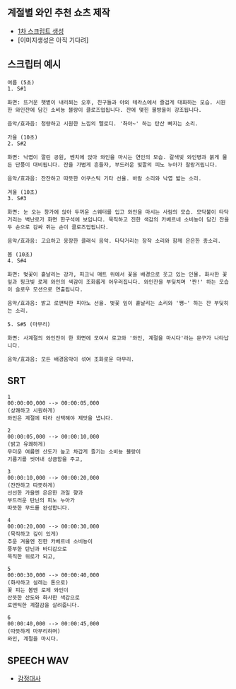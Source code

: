 ## 계절별 와인 추천 쇼츠 제작

- [1차 스크립트 생성](https://gemini.google.com/app/3706b53407a4e6cf?android-min-version=301356232&ios-min-version=322.0&is_sa=1&campaign_id=gemini_overview_page&utm_source=gemini&utm_medium=web&utm_campaign=gemini_overview_page&pt=9008&mt=8&ct=gemini_overview_page&hl=ko&_gl=1*mnfq39*_up*MQ..*_ga*MTYwODM1NDY2Ny4xNzU3NTUzNDA2*_ga_WC57KJ50ZZ*czE3NTc1NTM0MDYkbzEkZzAkdDE3NTc1NTM0MDYkajYwJGwwJGgw&gclid=Cj0KCQjww4TGBhCKARIsAFLXndRkwNArnxjg9YhLG6Rh1tgWu6nMRCy-hSsi-IGUU9NUqAzcoJVw17AaAh9XEALw_wcB&gclsrc=aw.ds&gbraid=0AAAAApk5BhnVNi6AFUxWo_wTE_Iu8QhZC) 
- [이미지생성은 아직 기다려]


## 스크립터 예시

```
여름 (5초)
1. S#1

화면: 뜨거운 햇볕이 내리쬐는 오후, 친구들과 야외 테라스에서 즐겁게 대화하는 모습. 시원한 와인잔에 담긴 소비뇽 블랑이 클로즈업됩니다. 잔에 맺힌 물방울이 강조됩니다.

음악/효과음: 청량하고 시원한 느낌의 멜로디. '촤아~' 하는 탄산 빠지는 소리.

가을 (10초)
2. S#2

화면: 낙엽이 깔린 공원, 벤치에 앉아 와인을 마시는 연인의 모습. 갈색빛 와인병과 붉게 물든 단풍이 대비됩니다. 잔을 가볍게 흔들자, 부드러운 빛깔의 피노 누아가 찰랑거립니다.

음악/효과음: 잔잔하고 따뜻한 어쿠스틱 기타 선율. 바람 소리와 낙엽 밟는 소리.

겨울 (10초)
3. S#3

화면: 눈 오는 창가에 앉아 두꺼운 스웨터를 입고 와인을 마시는 사람의 모습. 모닥불이 타닥거리는 벽난로가 화면 한구석에 보입니다. 묵직하고 진한 색감의 카베르네 소비뇽이 담긴 잔을 두 손으로 감싸 쥐는 손이 클로즈업됩니다.

음악/효과음: 고요하고 웅장한 클래식 음악. 타닥거리는 장작 소리와 함께 은은한 종소리.

봄 (10초)
4. S#4

화면: 벚꽃이 흩날리는 강가, 피크닉 매트 위에서 꽃을 배경으로 웃고 있는 인물. 화사한 꽃잎과 핑크빛 로제 와인의 색감이 조화롭게 어우러집니다. 와인잔을 부딪치며 '짠!' 하는 모습이 슬로우 모션으로 연출됩니다.

음악/효과음: 밝고 로맨틱한 피아노 선율. 벚꽃 잎이 흩날리는 소리와 '쨍~' 하는 잔 부딪히는 소리.

5. S#5 (마무리)

화면: 사계절의 와인잔이 한 화면에 모여서 로고와 '와인, 계절을 마시다'라는 문구가 나타납니다.

음악/효과음: 모든 배경음악이 섞여 조화로운 마무리.
```
## SRT

```
1
00:00:00,000 --> 00:00:05,000
(상쾌하고 시원하게)
와인은 계절에 따라 선택해야 제맛을 냅니다.

2
00:00:05,000 --> 00:00:10,000
(밝고 유쾌하게)
무더운 여름엔 산도가 높고 차갑게 즐기는 소비뇽 블랑이
기름기를 씻어내 상큼함을 주고,

3
00:00:10,000 --> 00:00:20,000
(잔잔하고 따뜻하게)
선선한 가을엔 은은한 과일 향과
부드러운 탄닌의 피노 누아가
따뜻한 무드를 완성합니다.

4
00:00:20,000 --> 00:00:30,000
(묵직하고 깊이 있게)
추운 겨울엔 진한 카베르네 소비뇽이
풍부한 탄닌과 바디감으로
묵직한 위로가 되고,

5
00:00:30,000 --> 00:00:40,000
(화사하고 설레는 톤으로)
꽃 피는 봄엔 로제 와인이
산뜻한 산도와 화사한 색감으로
로맨틱한 계절감을 살려줍니다.

6
00:00:40,000 --> 00:00:45,000
(따뜻하게 마무리하며)
와인, 계절을 마시다.
```

## SPEECH WAV

- [감정대사](https://github.com/futureleadet/toylearn_AI_multimedias/blob/main/quests/30_storyboard.wav)